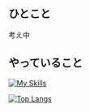 ## ひとこと
考え中

## やっていること
[![My Skills](https://skillicons.dev/icons?i=py,js,html,css,php,aws,cloudflare)](https://skillicons.dev)

[![Top Langs](https://github-readme-stats-clone-pi-ten-40.vercel.app/api/top-langs/?username=tanaharu0314&count_private=true)](https://github.com/anuraghazra/github-readme-stats)




